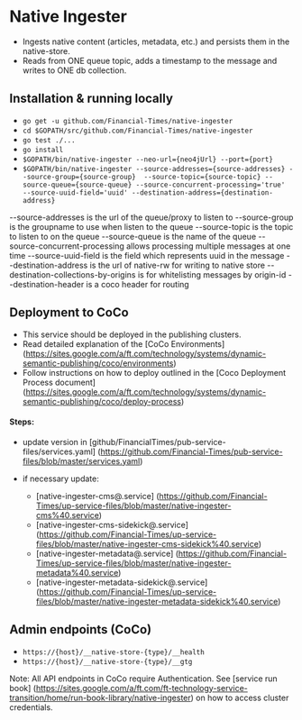 Native Ingester
===============

* Ingests native content (articles, metadata, etc.) and persists them in the native-store.
* Reads from ONE queue topic, adds a timestamp to the message and writes to ONE db collection.

## Installation & running locally
* `go get -u github.com/Financial-Times/native-ingester`
* `cd $GOPATH/src/github.com/Financial-Times/native-ingester`
* `go test ./...`
* `go install`
* `$GOPATH/bin/native-ingester --neo-url={neo4jUrl} --port={port}`
* `$GOPATH/bin/native-ingester --source-addresses={source-addresses} --source-group={source-group} 
    --source-topic={source-topic} --source-queue={source-queue} --source-concurrent-processing='true' 
    --source-uuid-field='uuid' --destination-address={destination-address}`

--source-addresses is the url of the queue/proxy to listen to
--source-group is the groupname to use when listen to the queue
--source-topic is the topic to listen to on the queue
--source-queue is the name of the queue
--source-concurrent-processing allows processing multiple messages at one time
--source-uuid-field is the field which represents uuid in the message
--destination-address is the url of native-rw for writing to native store
--destination-collections-by-origins is for whitelisting messages by origin-id
--destination-header is a coco header for routing
 

## Deployment to CoCo
- This service should be deployed in the publishing clusters.
- Read detailed explanation of the [CoCo Environments] (https://sites.google.com/a/ft.com/technology/systems/dynamic-semantic-publishing/coco/environments)
- Follow instructions on how to deploy outlined in the [Coco Deployment Process document] (https://sites.google.com/a/ft.com/technology/systems/dynamic-semantic-publishing/coco/deploy-process)

#### Steps:
- update version in [github/FinancialTimes/pub-service-files/services.yaml] (https://github.com/Financial-Times/pub-service-files/blob/master/services.yaml)  

- if necessary update: 
     - [native-ingester-cms@.service] (https://github.com/Financial-Times/up-service-files/blob/master/native-ingester-cms%40.service)
     - [native-ingester-cms-sidekick@.service] (https://github.com/Financial-Times/up-service-files/blob/master/native-ingester-cms-sidekick%40.service)
     - [native-ingester-metadata@.service] (https://github.com/Financial-Times/up-service-files/blob/master/native-ingester-metadata%40.service)
     - [native-ingester-metadata-sidekick@.service] (https://github.com/Financial-Times/up-service-files/blob/master/native-ingester-metadata-sidekick%40.service)
        
## Admin endpoints (CoCo) 

  - `https://{host}/__native-store-{type}/__health`
  - `https://{host}/__native-store-{type}/__gtg`

Note: All API endpoints in CoCo require Authentication.
See [service run book] (https://sites.google.com/a/ft.com/ft-technology-service-transition/home/run-book-library/native-ingester) on how to access cluster credentials.  


